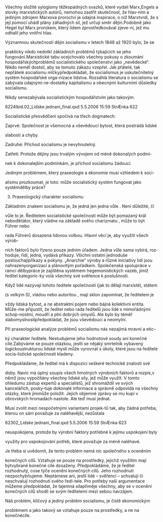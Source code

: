 
Všechny složité sylogismy těžkopádných svazků, které vydali Marx,Engels a stovky marxistických autorů, nemohou zastřít skutečnost, že hlav-ním a jediným zdrojem Marxova proroctví je údajná inspirace, o níž Marxtvrdí, že s její pomocí uhádl plány záhadných sil, jež určují směr dějin.Podobně jako Hegel byl Marx prorokem, který lidem zprostředkovával zjeve-ní, jež mu odhalil jeho vnitřní hlas.

Významnou skutečností dějin socialismu v letech 1848 až 1920 bylo, že se

prakticky nikdo nedotkl základních problémů týkajících se jeho fungování.Marxistické tabu ocejchovalo všechny pokusy o zkoumání hospodářskýchproblémů socialistického společenství jako „nevědecké“. Nikdo neměl dostsil, aby se tomuto zákazu vzepřel. Jak přátelé, tak nepřátelé socialismu mlčkypředpokládali, že socialismus je uskutečnitelný systém hospodářské orga-nizace lidstva. Rozsáhlá literatura o socialismu se zabývala údajnými ne-dostatky kapitalismu a obecnými kulturními důsledky socialismu.

Nikdy senezabývala socialistickým hospodářstvím jako takovým.

6224Ibid.02_Lidske jednani_final.qxd 5.5.2006 15:59 StrÆnka 622

Socialistické přesvědčení spočívá na třech dogmatech:

Zaprvé: Společnost je všemocná a vševědoucí bytost, která postrádá lidské

slabosti a chyby.

Zadruhé: Příchod socialismu je nevyhnutelný.

Zatřetí: Protože dějiny jsou trvalým vývojem od méně dokonalých podmí-

nek k dokonalejším podmínkám, je příchod socialismu žádoucí.

Jediným problémem, který praxeologie a ekonomie musí vzhledem k soci-

alismu prozkoumat, je toto: může socialistický systém fungovat jako systémdělby práce?

3. Praxeologický charakter socialismu

Základním znakem socialismu je, že jedná jen jedna vůle . Není důležité, čí

vůle to je. Ředitelem socialistické společnosti může být pomazaný král nebodiktátor, který vládne na základě svého charizmatu , může to být Führer nebo

rada Führerů dosazená lidovou volbou. Hlavní věcí je, aby využití všech výrob-

ních faktorů bylo řízeno pouze jedním úřadem. Jedna vůle sama vybírá, roz-hoduje, řídí, jedná, vydává příkazy. Všichni ostatní jednoduše poslouchajípříkazy a pokyny. „Anarchie“ výroby a různé iniciativy lidí jsou nahrazenyorganizací a plánovitým pořádkem. Společenská spolupráce v rámci dělbypráce je zajištěna systémem hegemonistických vazeb, jimiž ředitel kategoric-ky volá všechny své svěřence k poslušnosti.

Když lidé nazývají tohoto ředitele společností (jak to dělají marxisté), státem

(s velkým S), vládou nebo autoritou , mají sklon zapomínat, že ředitelem je

vždy lidská bytost, a ne abstraktní pojem nebo bájná kolektivní entita. Může-me připustit, že ředitel nebo rada ředitelů jsou lidé s mimořádnými schop-nostmi, moudří a plni dobrých úmyslů. Ale bylo by téměř slabomyslnostípředpokládat, že jsou vševědoucí a neomylní.

Při praxeologické analýze problémů socialismu nás nezajímá mravní a etic-

ký charakter ředitele. Nestudujeme jeho hodnotové soudy ani konečné cíle.Zabýváme se pouze otázkou, jestli se nějaký smrtelník vybavený logickoustrukturou lidské mysli může vyrovnat s úkoly, které jsou na ředitele socia-listické společnosti kladeny.

Předpokládáme, že ředitel má k dispozici veškeré technické znalosti své

doby. Navíc má úplný soupis všech hmotných výrobních faktorů a rozpis,v němž jsou vypočítány všechny lidské síly, jež může využít. V tomto ohledumu zástup expertů a specialistů, jež shromáždil ve svých kancelářích, posky-tuje dokonalé informace a správně odpovídá na všechny otázky, které jimmůže položit. Jejich objemné zprávy se mu kupí v obrovských hromadách nastole. Ale teď musí jednat.

Musí zvolit mezi nespočetnými variantami projek-tů tak, aby žádná potřeba, kterou on sám považuje za naléhavější, nezůstala

62302_Lidske jednani_final.qxd 5.5.2006 15:59 StrÆnka 623

neuspokojena, protože by výrobní faktory potřebné k jejímu uspokojení byly

využity pro uspokojování potřeb, které považuje za méně naléhavé.

Je třeba si uvědomit, že tento problém nemá nic společného s oceněním

konečných cílů. Vztahuje se pouze na prostředky, jejichž využitím mají býtvybrané konečné cíle dosaženy. Předpokládáme, že je ředitel rozhodnutý, cose týče ocenění konečných cílů. Jeho rozhodnutí nezpochybňujeme. Neptámese ani, jestli lidé – svěřenci – schvalují či neschvalují rozhodnutí svého ředi-tele. Pro potřeby naší argumentace můžeme předpokládat, že tajemná sílapřiměje všechny, aby se v ocenění konečných cílů shodli se svým ředitelemi mezi sebou navzájem.

Náš problém, klíčový a jediný problém socialismu, je čistě ekonomickým

problémem a jako takový se vztahuje pouze na prostředky, a ne na konečnécíle.
